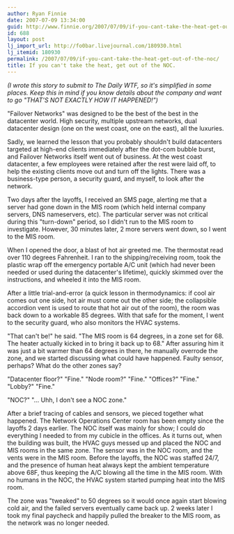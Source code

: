 ```yaml
---
author: Ryan Finnie
date: 2007-07-09 13:34:00
guid: http://www.finnie.org/2007/07/09/if-you-cant-take-the-heat-get-out-of-the-noc/
id: 688
layout: post
lj_import_url: http://fo0bar.livejournal.com/180930.html
lj_itemid: 180930
permalink: /2007/07/09/if-you-cant-take-the-heat-get-out-of-the-noc/
title: If you can't take the heat, get out of the NOC.
---
```

_(I wrote this story to submit to The Daily WTF, so it's simplified in some places. Keep this in mind if you know details about the company and want to go "THAT'S NOT EXACTLY HOW IT HAPPENED!")_

"Failover Networks" was designed to be the best of the best in the datacenter world. High security, multiple upstream networks, dual datacenter design (one on the west coast, one on the east), all the luxuries.

Sadly, we learned the lesson that you probably shouldn't build datacenters targeted at high-end clients immediately after the dot-com bubble burst, and Failover Networks itself went out of business. At the west coast datacenter, a few employees were retained after the rest were laid off, to help the existing clients move out and turn off the lights. There was a business-type person, a security guard, and myself, to look after the network.

Two days after the layoffs, I received an SMS page, alerting me that a server had gone down in the MIS room (which held internal company servers, DNS nameservers, etc). The particular server was not critical during this "turn-down" period, so I didn't run to the MIS room to investigate. However, 30 minutes later, 2 more servers went down, so I went to the MIS room.

When I opened the door, a blast of hot air greeted me. The thermostat read over 110 degrees Fahrenheit. I ran to the shipping/receiving room, took the plastic wrap off the emergency portable A/C unit (which had never been needed or used during the datacenter's lifetime), quickly skimmed over the instructions, and wheeled it into the MIS room.

After a little trial-and-error (a quick lesson in thermodynamics: if cool air comes out one side, hot air must come out the other side; the collapsible accordion vent is used to route that hot air out of the room), the room was back down to a workable 85 degrees. With that safe for the moment, I went to the security guard, who also monitors the HVAC systems.

"That can't be!" he said. "The MIS room is 64 degrees, in a zone set for 68. The heater actually kicked in to bring it back up to 68." After assuring him it was just a bit warmer than 64 degrees in there, he manually overrode the zone, and we started discussing what could have happened. Faulty sensor, perhaps? What do the other zones say?

"Datacenter floor?" "Fine." "Node room?" "Fine." "Offices?" "Fine." "Lobby?" "Fine."

"NOC?" "... Uhh, I don't see a NOC zone."

After a brief tracing of cables and sensors, we pieced together what happened. The Network Operations Center room has been empty since the layoffs 2 days earlier. The NOC itself was mainly for show; I could do everything I needed to from my cubicle in the offices. As it turns out, when the building was built, the HVAC guys messed up and placed the NOC and MIS rooms in the same zone. The sensor was in the NOC room, and the vents were in the MIS room. Before the layoffs, the NOC was staffed 24/7, and the presence of human heat always kept the ambient temperature above 68F, thus keeping the A/C blowing all the time in the MIS room. With no humans in the NOC, the HVAC system started pumping heat into the MIS room.

The zone was "tweaked" to 50 degrees so it would once again start blowing cold air, and the failed servers eventually came back up. 2 weeks later I took my final paycheck and happily pulled the breaker to the MIS room, as the network was no longer needed.
